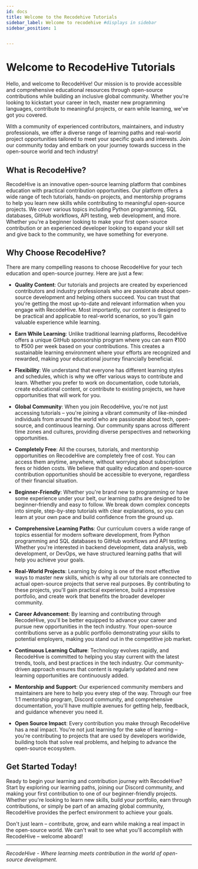 ```yaml
---
id: docs
title: Welcome to the Recodehive Tutorials
sidebar_label: Welcome to recodehive #displays in sidebar
sidebar_position: 1


---
```


# Welcome to RecodeHive Tutorials

Hello, and welcome to RecodeHive! Our mission is to provide accessible and comprehensive educational resources through open-source contributions while building an inclusive global community. Whether you're looking to kickstart your career in tech, master new programming languages, contribute to meaningful projects, or earn while learning, we've got you covered.

With a community of experienced contributors, maintainers, and industry professionals, we offer a diverse range of learning paths and real-world project opportunities tailored to meet your specific goals and interests. Join our community today and embark on your journey towards success in the open-source world and tech industry!

## What is RecodeHive?

RecodeHive is an innovative open-source learning platform that combines education with practical contribution opportunities. Our platform offers a wide range of tech tutorials, hands-on projects, and mentorship programs to help you learn new skills while contributing to meaningful open-source projects. We cover various topics including Python programming, SQL databases, GitHub workflows, API testing, web development, and more. Whether you're a beginner looking to make your first open-source contribution or an experienced developer looking to expand your skill set and give back to the community, we have something for everyone.


## Why Choose RecodeHive?

There are many compelling reasons to choose RecodeHive for your tech education and open-source journey. Here are just a few:

- **Quality Content**: Our tutorials and projects are created by experienced contributors and industry professionals who are passionate about open-source development and helping others succeed. You can trust that you're getting the most up-to-date and relevant information when you engage with RecodeHive. Most importantly, our content is designed to be practical and applicable to real-world scenarios, so you'll gain valuable experience while learning.

- **Earn While Learning**: Unlike traditional learning platforms, RecodeHive offers a unique GitHub sponsorship program where you can earn ₹100 to ₹500 per week based on your contributions. This creates a sustainable learning environment where your efforts are recognized and rewarded, making your educational journey financially beneficial.

- **Flexibility**: We understand that everyone has different learning styles and schedules, which is why we offer various ways to contribute and learn. Whether you prefer to work on documentation, code tutorials, create educational content, or contribute to existing projects, we have opportunities that will work for you.

- **Global Community**: When you join RecodeHive, you're not just accessing tutorials – you're joining a vibrant community of like-minded individuals from around the world who are passionate about tech, open-source, and continuous learning. Our community spans across different time zones and cultures, providing diverse perspectives and networking opportunities.

- **Completely Free**: All the courses, tutorials, and mentorship opportunities on RecodeHive are completely free of cost. You can access them anytime, anywhere, without worrying about subscription fees or hidden costs. We believe that quality education and open-source contribution opportunities should be accessible to everyone, regardless of their financial situation.

- **Beginner-Friendly**: Whether you're brand new to programming or have some experience under your belt, our learning paths are designed to be beginner-friendly and easy to follow. We break down complex concepts into simple, step-by-step tutorials with clear explanations, so you can learn at your own pace and build confidence from the ground up.

- **Comprehensive Learning Paths**: Our curriculum covers a wide range of topics essential for modern software development, from Python programming and SQL databases to GitHub workflows and API testing. Whether you're interested in backend development, data analysis, web development, or DevOps, we have structured learning paths that will help you achieve your goals.

- **Real-World Projects**: Learning by doing is one of the most effective ways to master new skills, which is why all our tutorials are connected to actual open-source projects that serve real purposes. By contributing to these projects, you'll gain practical experience, build a impressive portfolio, and create work that benefits the broader developer community.

- **Career Advancement**: By learning and contributing through RecodeHive, you'll be better equipped to advance your career and pursue new opportunities in the tech industry. Your open-source contributions serve as a public portfolio demonstrating your skills to potential employers, making you stand out in the competitive job market.

- **Continuous Learning Culture**: Technology evolves rapidly, and RecodeHive is committed to helping you stay current with the latest trends, tools, and best practices in the tech industry. Our community-driven approach ensures that content is regularly updated and new learning opportunities are continuously added.

- **Mentorship and Support**: Our experienced community members and maintainers are here to help you every step of the way. Through our free 1:1 mentorship program, Discord community, and comprehensive documentation, you'll have multiple avenues for getting help, feedback, and guidance whenever you need it.

- **Open Source Impact**: Every contribution you make through RecodeHive has a real impact. You're not just learning for the sake of learning – you're contributing to projects that are used by developers worldwide, building tools that solve real problems, and helping to advance the open-source ecosystem.


## Get Started Today!

Ready to begin your learning and contribution journey with RecodeHive? Start by exploring our learning paths, joining our Discord community, and making your first contribution to one of our beginner-friendly projects. Whether you're looking to learn new skills, build your portfolio, earn through contributions, or simply be part of an amazing global community, RecodeHive provides the perfect environment to achieve your goals.

Don't just learn – contribute, grow, and earn while making a real impact in the open-source world. We can't wait to see what you'll accomplish with RecodeHive – welcome aboard!

---

*RecodeHive - Where learning meets contribution in the world of open-source development.*
